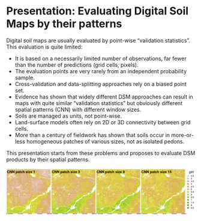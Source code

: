 # Presentation: Evaluating Digital Soil Maps by their patterns

Digital soil maps are usually evaluated by point-wise “validation statistics”. This evaluation is quite limited:

- It is based on a necessarily limited number of observations, far fewer than the number of predictions (grid cells, pixels).
- The evaluation points are very rarely from an independent probability sample.
- Cross-validation and data-splitting approaches rely on a biased point set.
- Evidence has shown that widely different DSM approaches can result in maps with quite similar “validation statistics” but obviously different spatial patterns (CNN) with different window sizes.
- Soils are managed as units, not point-wise.
- Land-surface models often rely on 2D or 3D connectivity between grid cells.
- More than a century of fieldwork has shown that soils occur in more-or-less homogeneous patches of various sizes, not as isolated pedons.

This presentation starts from these problems and proposes to evaluate DSM products by their spatial patterns.

![Same points, covariates, ML but different parameters](./graphics_david/GenovaPosterFig1a.png)
